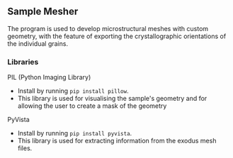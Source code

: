 ## Sample Mesher

The program is used to develop microstructural meshes with custom geometry, with the feature of exporting the crystallographic orientations of the individual grains.

### Libraries

PIL (Python Imaging Library)
* Install by running `pip install pillow`.
* This library is used for visualising the sample's geometry and for allowing the user to create a mask of the geometry

PyVista
* Install by running `pip install pyvista`.
* This library is used for extracting information from the exodus mesh files.